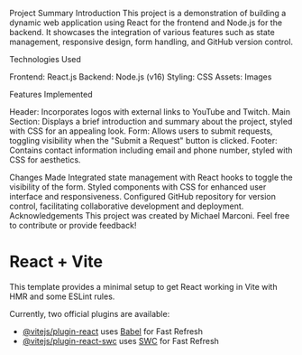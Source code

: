 Project Summary
Introduction
This project is a demonstration of building a dynamic web application using React for the frontend and Node.js for the backend. It showcases the integration of various features such as state management, responsive design, form handling, and GitHub version control.

Technologies Used

  Frontend: React.js
  Backend: Node.js (v16)
  Styling: CSS
  Assets: Images



Features Implemented

  Header: Incorporates logos with external links to YouTube and Twitch.
  Main Section: Displays a brief introduction and summary about the project, styled with CSS for an appealing look.
  Form: Allows users to submit requests, toggling visibility when the "Submit a Request" button is clicked.
  Footer: Contains contact information including email and phone number, styled with CSS for aesthetics.
  
Changes Made
  Integrated state management with React hooks to toggle the visibility of the form.
  Styled components with CSS for enhanced user interface and responsiveness.
  Configured GitHub repository for version control, facilitating collaborative development and deployment.
  Acknowledgements
  This project was created by Michael Marconi.  Feel free to contribute or provide feedback!



# React + Vite

This template provides a minimal setup to get React working in Vite with HMR and some ESLint rules.

Currently, two official plugins are available:

- [@vitejs/plugin-react](https://github.com/vitejs/vite-plugin-react/blob/main/packages/plugin-react/README.md) uses [Babel](https://babeljs.io/) for Fast Refresh
- [@vitejs/plugin-react-swc](https://github.com/vitejs/vite-plugin-react-swc) uses [SWC](https://swc.rs/) for Fast Refresh
